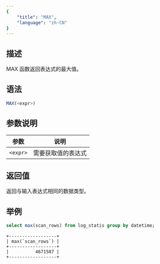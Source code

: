 ```yaml
---
{
    "title": "MAX",
    "language": "zh-CN"
}
---
```


## 描述

MAX 函数返回表达式的最大值。

## 语法

```sql
MAX(<expr>)
```

## 参数说明

| 参数 | 说明 |
| -- | -- |
| `<expr>` | 需要获取值的表达式  |

## 返回值

返回与输入表达式相同的数据类型。

## 举例

```sql
select max(scan_rows) from log_statis group by datetime;
```

```text
+------------------+
| max(`scan_rows`) |
+------------------+
|          4671587 |
+------------------+
```
